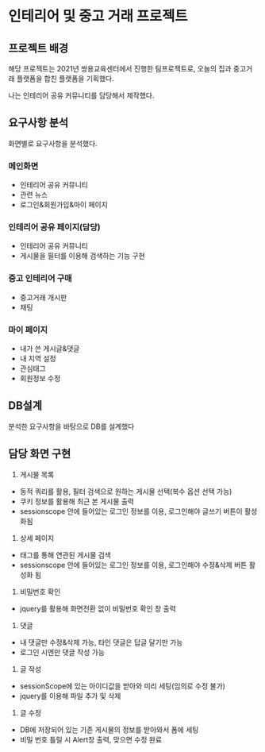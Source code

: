 # 인테리어 및 중고 거래 프로젝트

## 프로젝트 배경

 해당 프로젝트는 2021년 쌍용교육센터에서 진행한 팀프로젝트로, 오늘의 집과 중고거래 플랫폼을 합친 플랫폼을 기획했다.

나는 인테리어 공유 커뮤니티를 담당해서 제작했다.

## 요구사항 분석

화면별로 요구사항을 분석했다.

### **메인화면**

- 인테리어 공유 커뮤니티
- 관련 뉴스
- 로그인&회원가입&마이 페이지

### 인테리어 공유 페이지(담당)

- 인테리어 공유 커뮤니티
- 게시물을 필터를 이용해 검색하는 기능 구현

### 중고 인테리어 구매

- 중고거래 개시판
- 채팅

### 마이 페이지

- 내가 쓴 게시글&댓글
- 내 지역 설정
- 관심태그
- 회원정보 수정

## DB설계

분석한 요구사항을 바탕으로 DB를 설계했다


## 담당 화면 구현

1. 게시물 목록


- 동적 쿼리를 활용, 필터 검색으로 원하는 게시물 선택(복수 옵션 선택 가능)
- 쿠키 정보를 활용해 최근 본 게시물 출력
- sessionscope 안에 들어있는 로그인 정보를 이용, 로그인해야 글쓰기 버튼이 활성화됨

1. 상세 페이지


- 태그를 통해 연관된 게시물 검색
- sessionscope 안에 들어있는 로그인 정보를 이용, 로그인해야 수정&삭제 버튼 활성화 됨

1. 비밀번호 확인


- jquery를 활용해 화면전환 없이 비밀번호 확인 창 출력

1. 댓글


- 내 댓글만 수정&삭제 가능, 타인 댓글은 답글 달기만 가능
- 로그인 시엔만 댓글 작성 가능

1. 글 작성


- sessionScope에 있는 아이디값을 받아와 미리 세팅(임의로 수정 불가)
- jquery를 이용해  파일 추가 및 삭제

1. 글 수정


- DB에 저장되어 있는 기존 게시물의 정보를 받아와서 폼에 세팅
- 비밀 번호 틀릴 시 Alert창 출력, 맞으면 수정 완료

